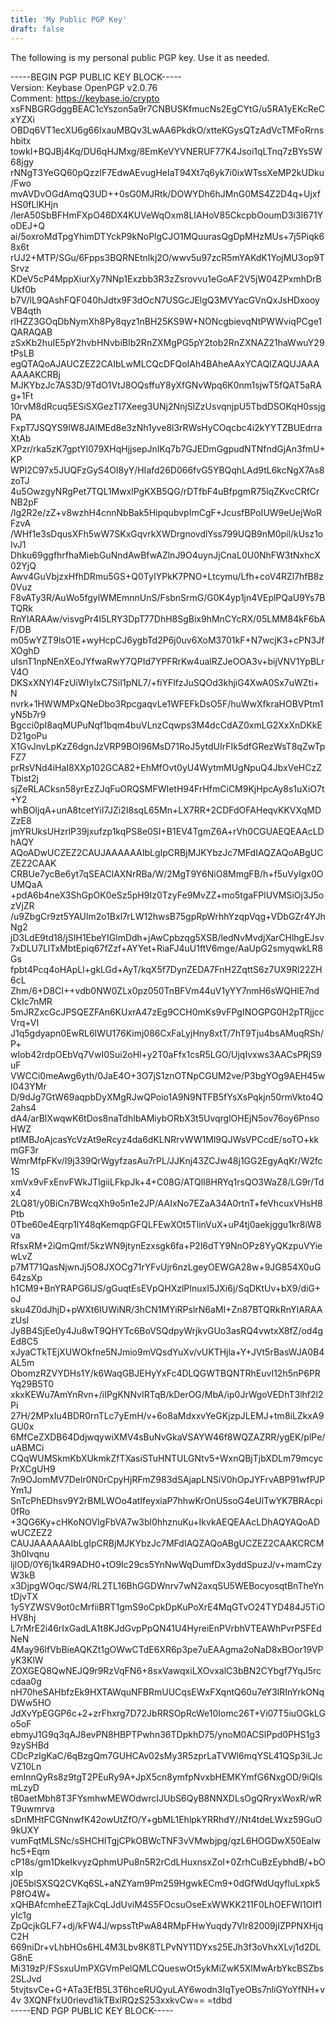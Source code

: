 ```yaml
---
title: 'My Public PGP Key'
draft: false
---
```


The following is my personal public PGP key. Use it as needed.

-----BEGIN PGP PUBLIC KEY BLOCK-----<br>
Version: Keybase OpenPGP v2.0.76<br>
Comment: https://keybase.io/crypto
xsFNBGRGdggBEAC1cYszon5a9r7CNBUSKfmucNs2EgCYtG/u5RA1yEKcReCxYZXi OBDq6VT1ecXU6g66IxauMBQv3LwAA6PkdkO/xtteKGysQTzAdVcTMFoRrnshbitx towkI+BQJBj4Kq/DU6qHJMxg/8EmKeVYVNERUF77K4Jsoi1qLTnq7zBYsSW68jgy rNNgT3YeGQ60pQzzIF7EdwAEvugHeIaT94Xt7q6yk7i0ixWTssXeMP2kUDku/Fwo mvAVDvOGdAmqQ3UD++0sG0MJRtk/DOWYDh6hJMnG0MS4Z2D4q+UjxfHS0fLlKHjn /lerA50SbBFHmFXpO46DX4KUVeWqOxm8LIAHoV85CkcpbOoumD3i3I671YoDEJ+Q ai/5oxroMdTpgYhimDTYckP9kNoPlgCJO1MQuurasQgDpMHzMUs+7j5Piqk68x6t rUJ2+MTP/SGu/6Fpps3BQRNEtnlkj2O/wwv5u97zcR5mYAKdK1YojMU3op9TSrvz KDeV5cP4MppXiurXy7NNp1Exzbb3R3zZsrovvu1eGoAF2V5jW04ZPxmhDrBUkf0b b7V/lL9QAshFQF040hJdtx9F3dOcN7USGcJElgQ3MVYacGVnQxJsHDxooyVB4qth rlHZZ3GOqDbNymXh8Py8qyz1nBH25KS9W+NONcgbievqNtPWWviqPCge1QARAQAB zSxKb2huIE5pY2hvbHNvbiBIb2RnZXMgPG5pY2tob2RnZXNAZ21haWwuY29tPsLB egQTAQoAJAUCZEZ2CAIbLwMLCQcDFQoIAh4BAheAAxYCAQIZAQUJAAAAAAAKCRBj MJKYbzJc7AS3D/9TdO1VtJ8OQsffuY8yXfGNvWpq6K0nm1sjwT5fQAT5aRAg+1Ft 10rvM8dRcuq5ESiSXGezTI7Xeeg3UNj2NnjSlZzUsvqnjpU5TbdDSOKqH0ssjgPA FxpT7JSQYS9lW8JAlMEd8e3zNh1yve8l3rRWsHyCOqcbc4i2kYYTZBUEdrraXtAb XPzr/rka5zK7gptYl079XHqHjjsepJnIKq7b7GJEDmGgpudNTNfndGjAn3fmU+KP WPl2C97x5JUQFzGyS4OI8yY/HIafd26D066fvG5YBQqhLAd9tL6kcNgX7As8zoTJ 4u5OwzgyNRgPet7TQL1MwxlPgKXB5QG/rDTfbF4uBfpgmR75lqZKvcCRfCrNB2pF /lg2R2e/zZ+v8wzhH4cnnNbBak5HipqubvpImCgF+JcusfBPoIUW9eUejWoRFzvA /WHf1e3sDqusXFh5wW7SKxGqvrkXWDrgnovdlYss799UQB9nM0pil/kUsz1oIvJ1 Dhku69ggfhrfhaMiebGuNndAwBfwAZlnJ9O4uynJjCnaL0U0NhFW3tNxhcX02YjQ Awv4GuVbjzxHfhDRmu5GS+Q0TyIYPkK7PNO+Ltcymu/Lfh+coV4RZl7hfB8z0Vuz F8vATy3R/AuWo5fgylWMEmnnUnS/FsbnSrmG/G0K4yp1jn4VEplPQaU9Ys7BTQRk RnYIARAAw/visvgPr4I5LRY3DpT77DhH8SgBix9hMnCYcRX/05LMM84kF6bAF/DB m05wYZT9lsO1E+wyHcpCJ6ygbTd2P6j0uv6XoM3701kF+N7wcjK3+cPN3JfXOghD uIsnT1npNEnXEoJYfwaRwY7QPId7YPFRrKw4ualRZJeOOA3v+bijVNV1YpBLrV4O DKSxXNYI4FzUiWIyIxC7SiI1pNL7/+fiYFlfzJuSQOd3khjiG4XwA0Sx7uWZti+N nvrk+1HWWMPxQNeDbo3RpcgaqvLe1WFEFkDsO5F/huWwXfkraHOBVPtm1yN5b7r9 Bgcci0pI8aqMUPuNqf1bqm4buVLnzCqwps3M4dcCdAZ0xmLG2XxXnDKkED21goPu X1GvJnvLpKzZ6dgnJzVRP9BOI96MsD71RoJ5ytdUIrFIk5dfGRezWsT8qZwTpFZ7 prRsVNd4iHaI8XXp102GCA82+EhMfOvt0yU4WytmMUgNpuQ4JbxVeHCzZTbist2j sjZeRLACksn58yrEzZJqFuORQSMFWIetH94FrHfmCiCM9KjHpcAy8s1uXiO7t+Y2 whBOljqA+unA8tcetYiI7JZi2I8sqL65Mn+LX7RR+2CDFdOFAHeqvKKVXqMDZzE8 jmYRUksUHzrlP39jxufzp1kqPS8e0SI+B1EV4TgmZ6A+rVh0CGUAEQEAAcLDhAQY AQoADwUCZEZ2CAUJAAAAAAIbLgIpCRBjMJKYbzJc7MFdIAQZAQoABgUCZEZ2CAAK CRBUe7ycBe6yt7qSEAClAXNrRBa/W/2MgT9Y6NiO8MmgFB/h+f5uVyIgx0OUMQaA +pdA6b4neX3ShGpOK0eSz5pH9Iz0TzyFe9MvZZ+mo5tgaFPlUVMSiOj3J5ozVjZR /u9ZbgCr9zt5YAUlm2o1Bxl7rLW12hwsB75gpRpWrhhYzqpVqg+VDbGZr4YJhNg2 jD3LdE9td18/jSIH1EbeYIGlmDdh+jAwCpbzqg5XSB/ledNvMvdjXarCHlhgEJsv 7xDLU7LlTxMbtEpiq67fZzf+AYYet+RiaFJ4uU1ftV6mge/AaUpG2smyqwkLR8Gs fpbt4Pcq4oHApLl+gkLGd+AyT/kqX5f7DynZEDA7FnH2ZqttS6z7UX9Rl22ZH6cL Zhm/6+D8CI++vdb0NW0ZLx0pz050TnBFVm44uV1yYY7nmH6sWQHlE7ndCkIc7nMR 5mJRZxcGcJPSQEZFAn6KUxrA47zEg9CCH0mKs9vFPgINOGPG0H2pTRjjccVrq+VI J1q5gdyapn0EwRL6IWU176Kimj086CxFaLyjHny8xtT/7hT9Tju4bsAMuqRSh/P+ wIob42rdpOEbVq7VwI0Sui2oHl+y2T0aFfx1csR5LGO/UjqIvxws3AACsPRjS9uF VWCCi0meAwg6yth/0JaE4O+3O7jS1znOTNpCGUM2ve/P3bgYOg9AEH45wI043YMr D/9dJg7GtW69aqpbDyXMgRJwQPoio1A9N9NTFB5fYsXsPqkjn50rmVkto4Q2ahs4 dA4/arBlXwqwK6tDos8naTdhIbAMiybORbX3t5UvqrglOHEjN5ov76oy6PnsoHWZ ptlMBJoAjcasYcVzAt9eRcyz4da6dKLNRrvWW1Ml9QJWsVPCcdE/soTO+kkmGF3r WmrMfpFKv/I9j339QrWgyfzasAu7rPL/JJKnj43ZCJw48j1GG2EgyAqKr/W2fc1S xmVx9vFxEnvFWkJTlgiiLFkpJk+4+C08G/ATQlI8HRYq1rsQO3WaZ8/LG9r/Tdx4 2LQ81/y0BiCn7BWcqXh9o5n1e2JP/AAIxNo7EZaA34A0rtnT+feVhcuxVHsH8Ptb 0Tbe60e4Eqrp1IY48qKemqpGFQLFEwXOt5TlinVuX+uP4tj0aekjggu1kr8iW8va RfsxRM+2iQmQmf/5kzWN9jtynEzxsgk6fa+P2l6dTY9NnOPz8YyQKzpuVYiewLvZ p7MT71QasNjwnJj5O8JXOCg71rYFvUjr6nzLgeyOEWGA28w+9JG854X0uG64zsXp h1CM9+BnYRAPG6IJS/gGuqtEsEVpQHXzlPInuxI5JXi6j/SqDKtUv+bX9/diG+oJ sku4Z0dJhjD+pWXt6IUWiNR/3hCN1MYiRPslrN6aMI+Zn87BTQRkRnYIARAAzUsI Jy8B4SjEe0y4Ju8wT9QHYTc6BoVSQdpyWrjkvGUo3asRQ4vwtxX8fZ/od4gEd8C5 xJyaCTkTEjXUWOkfne5NJmio9mVQsdYuXv/vUKTHjla+Y+JVt5rBasWJA0B4AL5m ObomzRZVYDHs1Y/k6WaqGBJEHyYxFc4DLQGWTBQNTRhEuvI12h5nP6PRYq29B5T0 xkxKEWu7AmYnRvn+/iIPgKNNvIRTqB/kDerOG/MbA/ip0JrWgoVEDhT3lhf2l2Pi 27H/2MPxIu4BDR0rnTLc7yEmH/v+6o8aMdxxvYeGKjzpJLEMJ+tm8iLZkxA9GU0x 6MfCeZXDB64DdjwqywiXMV4sBuNvGkaVSAYW46f8WQZAZRR/ygEK/plPe/uABMCi CQqWUMSkmKbXUkmkZfTXasiSTuHNTULGNtv5+WxnQBjTjbXDLm79mcycPrXCgUH9 7n9OJomMV7Delr0N0rCpyHjRFmZ983dSAjapLNSiV0hOpJYFrvABP91wfPJPYm1J SnTcPhEDhsv9Y2rBMLWOo4atIfeyxiaP7hhwKrOnU5soG4eUlTwYK7BRAcpi0fRo +3QG6Ky+cHKoNOVIgFbVA7w3bl0hhznuKu+IkvkAEQEAAcLDhAQYAQoADwUCZEZ2 CAUJAAAAAAIbLgIpCRBjMJKYbzJc7MFdIAQZAQoABgUCZEZ2CAAKCRCM3h0Ivqnu ljlOD/0Y6j1k4R9ADH0+tO9Ic29cs5YnNwWqDumfDx3yddSpuzJ/v+mamCzyW3kB x3DjpgWOqc/SW4/RL2TL16BhGGDWnrv7wN2axqSU5WEBocyosqtBnTheYntDjvTX 1y5YZWSV9ot0cMrfiiBRT1gmS9oCpkDpKuPoXrE4MqGTvO24TYD484J5TiOHV8hj L7rMrE2i46rIxGadLA1t8KJdGvpPpQN41U4HyreiEnPVrbhVTEAWhPvrPSFEdNeN 4May96lfVbBieAQKZt1gOWwCTdE6XR6p3pe7uEAAgma2oNaD8xBOor19VPyK3KlW ZOXGEQ8QwNEJQ9r9RzVqFN6+8sxVawqxiLXOvxalC3bBN2CYbgf7YqJ5rccdaa0g nH70heSAHbfzEk9HXTAWquNFBRmUUCqsEWxFXqntQ60u7eY3lRInYrkONqDWw5HO JdXvYpEGGP6c+2+zrFhxrg7D72JbRRSOpRcWe10Iomc26T+Vi07T5iuOGkLGo5oF ebmyJ1G9q3qAJ8evPN8HBPTPwhn36TDpkhD75/ynoM0ACSlPpd0PHS1g39zySHBd CDcPzIgKaC/6qBzgQm7GUHCAv02sMy3R5zprLaTVWl6mqYSL41QSp3iLJcVZ10Ln emInnQyRs8z9tgT2PEuRy9A+JpX5cn8ymfpNvxbHEMKYmfG6NxgOD/9iQlsmLzyD t80aetMbh8T3FYsmhwMEWOdwrcIJUbS6QyB8NNXDLsOgQRryxWoxR/wRT9uwmrva sDnMHtFCGNnwfK42owUtZfO/Y+gbML1EhlpkYRRhdY//Nt4tdeLWxz59GuO9kUXY vumFqtMLSNc/sSHCHITgjCPkOBWcTNF3vVMwbjpg/qzL6HOGDwX50Ealwhc5+Eqm cP18s/gm1DkeIkvyzQphmUPu8n5R2rCdLHuxnsxZoI+0ZrhCuBzEybhdB/+bOxIp j0E5blSXSQ2CVKq6SL+aNZYam9Pm259HgwkECm9+0dGfWdUqyfluLxpk5P8fO4W+ xQHBAfcmheEZTajkCqLJdUviM4S5FOcsuOseExWWKK211F0LhOEFWI1OIf1yIc1g ZpQcjkGLF7+dj/kFW4J/wpssTtPwA84RMpFHwYuqdy7Vlr82009jIZPPNXHjqC2H 669niDr+vLhbHOs6HL4M3Lbv8K8TLPvNY11DYxs25EJh3f3oVhxXLvj1d2DLG8nE Mi319zP/FSsxuUmPXGVmPelQMLCQueswOt5ykMiZwK5XlMwArbYkcBSZbs2SLJvd 5tvjtsvCe+G+ATa3EfB5L3T6hceRUQyuLAY6wodn3IqTyeOBs7nliGYoYfNH+v4v 3XQNFfxU0rievd1ikTBxlRQzS253xxkvCw== =tdbd
<br>
-----END PGP PUBLIC KEY BLOCK-----
